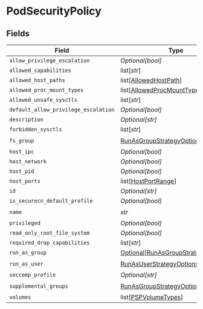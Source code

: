 # PodSecurityPolicy


## Fields

| Field                                                                                   | Type                                                                                    | Required                                                                                | Description                                                                             |
| --------------------------------------------------------------------------------------- | --------------------------------------------------------------------------------------- | --------------------------------------------------------------------------------------- | --------------------------------------------------------------------------------------- |
| `allow_privilege_escalation`                                                            | *Optional[bool]*                                                                        | :heavy_minus_sign:                                                                      | N/A                                                                                     |
| `allowed_capabilities`                                                                  | list[*str*]                                                                             | :heavy_minus_sign:                                                                      | N/A                                                                                     |
| `allowed_host_paths`                                                                    | list[[AllowedHostPath](../../models/shared/allowedhostpath.md)]                         | :heavy_minus_sign:                                                                      | N/A                                                                                     |
| `allowed_proc_mount_types`                                                              | list[[AllowedProcMountType](../../models/shared/allowedprocmounttype.md)]               | :heavy_minus_sign:                                                                      | N/A                                                                                     |
| `allowed_unsafe_sysctls`                                                                | list[*str*]                                                                             | :heavy_minus_sign:                                                                      | N/A                                                                                     |
| `default_allow_privilege_escalation`                                                    | *Optional[bool]*                                                                        | :heavy_minus_sign:                                                                      | N/A                                                                                     |
| `description`                                                                           | *Optional[str]*                                                                         | :heavy_minus_sign:                                                                      | N/A                                                                                     |
| `forbidden_sysctls`                                                                     | list[*str*]                                                                             | :heavy_minus_sign:                                                                      | N/A                                                                                     |
| `fs_group`                                                                              | [RunAsGroupStrategyOptions](../../models/shared/runasgroupstrategyoptions.md)           | :heavy_check_mark:                                                                      | N/A                                                                                     |
| `host_ipc`                                                                              | *Optional[bool]*                                                                        | :heavy_minus_sign:                                                                      | N/A                                                                                     |
| `host_network`                                                                          | *Optional[bool]*                                                                        | :heavy_minus_sign:                                                                      | N/A                                                                                     |
| `host_pid`                                                                              | *Optional[bool]*                                                                        | :heavy_minus_sign:                                                                      | N/A                                                                                     |
| `host_ports`                                                                            | list[[HostPortRange](../../models/shared/hostportrange.md)]                             | :heavy_minus_sign:                                                                      | N/A                                                                                     |
| `id`                                                                                    | *Optional[str]*                                                                         | :heavy_minus_sign:                                                                      | N/A                                                                                     |
| `is_securecn_default_profile`                                                           | *Optional[bool]*                                                                        | :heavy_minus_sign:                                                                      | N/A                                                                                     |
| `name`                                                                                  | *str*                                                                                   | :heavy_check_mark:                                                                      | N/A                                                                                     |
| `privileged`                                                                            | *Optional[bool]*                                                                        | :heavy_minus_sign:                                                                      | N/A                                                                                     |
| `read_only_root_file_system`                                                            | *Optional[bool]*                                                                        | :heavy_minus_sign:                                                                      | N/A                                                                                     |
| `required_drop_capabilities`                                                            | list[*str*]                                                                             | :heavy_minus_sign:                                                                      | N/A                                                                                     |
| `run_as_group`                                                                          | [Optional[RunAsGroupStrategyOptions]](../../models/shared/runasgroupstrategyoptions.md) | :heavy_minus_sign:                                                                      | N/A                                                                                     |
| `run_as_user`                                                                           | [RunAsUserStrategyOptions](../../models/shared/runasuserstrategyoptions.md)             | :heavy_check_mark:                                                                      | N/A                                                                                     |
| `seccomp_profile`                                                                       | *Optional[str]*                                                                         | :heavy_minus_sign:                                                                      | N/A                                                                                     |
| `supplemental_groups`                                                                   | [RunAsGroupStrategyOptions](../../models/shared/runasgroupstrategyoptions.md)           | :heavy_check_mark:                                                                      | N/A                                                                                     |
| `volumes`                                                                               | list[[PSPVolumeTypes](../../models/shared/pspvolumetypes.md)]                           | :heavy_minus_sign:                                                                      | N/A                                                                                     |